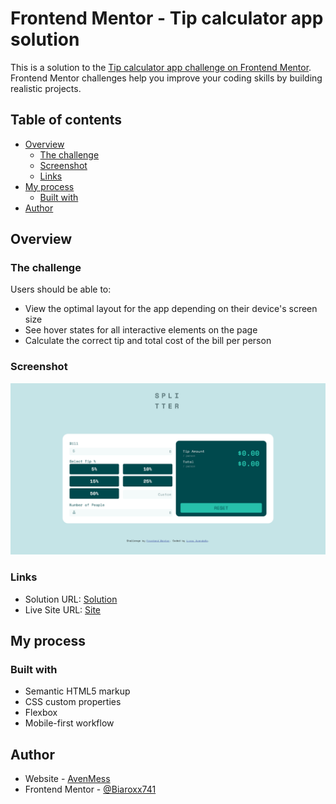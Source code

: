 # Frontend Mentor - Tip calculator app solution

This is a solution to the [Tip calculator app challenge on Frontend Mentor](https://www.frontendmentor.io/challenges/tip-calculator-app-ugJNGbJUX). Frontend Mentor challenges help you improve your coding skills by building realistic projects.

## Table of contents

- [Overview](#overview)
  - [The challenge](#the-challenge)
  - [Screenshot](#screenshot)
  - [Links](#links)
- [My process](#my-process)
  - [Built with](#built-with)
- [Author](#author)

## Overview

### The challenge

Users should be able to:

- View the optimal layout for the app depending on their device's screen size
- See hover states for all interactive elements on the page
- Calculate the correct tip and total cost of the bill per person

### Screenshot

![](./images/screenshot.png)

### Links

- Solution URL: [Solution](https://github.com/Biaroxx741/tip-calculator-app-main)
- Live Site URL: [Site](https://tip-calculator-app-biaroxx741.netlify.app/)

## My process

### Built with

- Semantic HTML5 markup
- CSS custom properties
- Flexbox
- Mobile-first workflow

## Author

- Website - [AvenMess](https://avenmess.netlify.com/)
- Frontend Mentor - [@Biaroxx741](https://www.frontendmentor.io/profile/Biaroxx741)